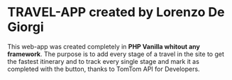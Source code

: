# TRAVEL-APP created by Lorenzo De Giorgi
This web-app was created completely in **PHP Vanilla whitout any framework**.
The purpose is to add every stage of a travel in the site to get the fastest itinerary and to track every single stage and mark it as completed with the button, thanks to TomTom API for Developers.

